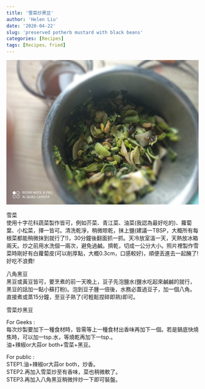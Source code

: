 ```yaml
---
title: '雪菜炒黑豆'
author: 'Helen Liu'
date: '2020-04-22'
slug: 'preserved potherb mustard with black beans'
categories: [Recipes]
tags: [Recipes、fried]
---
```

![image](https://github.com/610611108/Helen-Liu-blog/blob/master/blogger%20pictures/IMG_20200424_205828.jpg?raw=true)

雪菜\
使用十字花科蔬菜製作皆可，例如芥菜、青江菜、油菜(我認為最好吃的)、蘿蔔葉、小松菜，擇一皆可。清洗乾淨，稍微晾乾，抹上鹽(建議一TBSP，大概所有每根菜都能稍微抹到就行了!)，30分鐘後翻面抓一抓。天冷放室溫一天，天熱放冰箱兩天。炒之前用水洗個一兩次，避免過鹹。擠乾，切成一公分大小。照片裡製作雪菜時剛好有白蘿蔔皮(可以削厚點，大概0.3cm，口感較好)，順便丟進去一起醃了!好吃不浪費!

八角黑豆\
黑豆或黃豆皆可，要烹煮的前一天晚上，豆子先泡鹽水(鹽水吃起來鹹鹹的就行，黑豆的話加一點小蘇打粉)。泡到豆子腫一倍後，水務必蓋過豆子，加一個八角。直接煮或蒸15分鐘，至豆子熟了(可輕鬆捏碎即熟)即可。

雪菜炒黑豆

For Geeks :\
每次炒製要加下一種食材時，皆需等上一種食材出香味再加下一個。若是鍋底快燒焦時，可以加一tsp.水，等燒乾再加下一tsp.。\
油+辣椒or大蒜or both+雪菜+黑豆。

For public :\
STEP1.油+辣椒or大蒜or both，炒香。\
STEP2.再加入雪菜炒至有香味，菜也稍微軟了。\
STEP3.再加入八角黑豆稍微拌炒一下即可裝盤。
